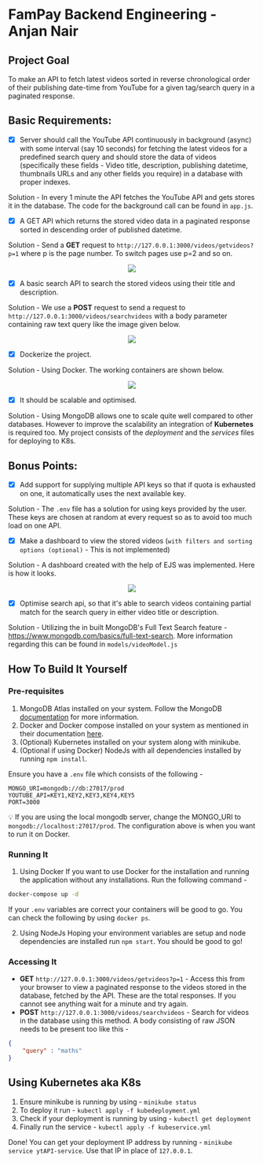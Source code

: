 # FamPay Backend Engineering - Anjan Nair

## Project Goal

To make an API to fetch latest videos sorted in reverse chronological order of their publishing date-time from YouTube for a given tag/search query in a paginated response.

## Basic Requirements:

- [x] Server should call the YouTube API continuously in background (async) with some interval (say 10 seconds) for fetching the latest videos for a predefined search query and should store the data of videos (specifically these fields - Video title, description, publishing datetime, thumbnails URLs and any other fields you require) in a database with proper indexes.

Solution - In every 1 minute the API fetches the YouTube API and gets stores it in the database. The code for the background call can be found in `app.js`.

- [x] A GET API which returns the stored video data in a paginated response sorted in descending order of published datetime.

Solution - Send a **GET** request to `http://127.0.0.1:3000/videos/getvideos?p=1` where p is the page number. To switch pages use p=2 and so on.

<div align="center">
<img src="https://media.discordapp.net/attachments/744537793795194892/1013842196669153341/unknown.png?width=1237&height=657">
</div>

- [x] A basic search API to search the stored videos using their title and description.

Solution - We use a **POST** request to send a request to `http://127.0.0.1:3000/videos/searchvideos` with a body parameter containing raw text query like the image given below.

<div align="center">
<img src="https://media.discordapp.net/attachments/744537793795194892/1013842487439282256/unknown.png?width=1237&height=657"/>
</div>

- [x] Dockerize the project.

Solution - Using Docker. The working containers are shown below.
<div align="center">
<img src="https://media.discordapp.net/attachments/744537793795194892/1013842709544444068/unknown.png?width=1440&height=73"/>
</div>

- [x] It should be scalable and optimised.

Solution - Using MongoDB allows one to scale quite well compared to other databases. However to improve the scalability an integration of **Kubernetes** is required too. My project consists of the *deployment* and the *services* files for deploying to K8s.

## Bonus Points:

- [x] Add support for supplying multiple API keys so that if quota is exhausted on one, it automatically uses the next available key.

Solution - The `.env` file has a solution for using keys provided by the user. These keys are chosen at random at every request so as to avoid too much load on one API.

- [x] Make a dashboard to view the stored videos (`with filters and sorting options (optional)` - This is not implemented)

Solution - A dashboard created with the help of EJS was implemented. Here is how it looks.

<div align="center">
<img src="./images/displaydash.gif"/>
</div>

- [x] Optimise search api, so that it's able to search videos containing partial match for the search query in either video title or description.

Solution - Utilizing the in built MongoDB's Full Text Search feature - https://www.mongodb.com/basics/full-text-search. More information regarding this can be found in `models/videoModel.js`

## How To Build It Yourself

### Pre-requisites

1) MongoDB Atlas installed on your system. Follow the MongoDB [documentation](https://www.mongodb.com/docs/manual/installation/) for more information.
2) Docker and Docker compose installed on your system as mentioned in their documentation [here](https://docs.docker.com/get-docker/).
3) (Optional) Kubernetes installed on your system along with minikube.
4) (Optional if using Docker) NodeJs with all dependencies installed by running `npm install`.

Ensure you have a `.env` file which consists of the following -

```.env
MONGO_URI=mongodb://db:27017/prod
YOUTUBE_API=KEY1,KEY2,KEY3,KEY4,KEY5
PORT=3000
```
💡 If you are using the local mongodb server, change the MONGO_URI to `mongodb://localhost:27017/prod`. The configuration above is when you want to run it on Docker.

### Running It

1) Using Docker
If you want to use Docker for the installation and running the application without any installations. Run the following command -
```bash
docker-compose up -d
```
If your `.env` variables are correct your containers will be good to go. You can check the following by using `docker ps`.

2) Using NodeJs
Hoping your environment variables are setup and node dependencies are installed run `npm start`. You should be good to go!

### Accessing It
- **GET** `http://127.0.0.1:3000/videos/getvideos?p=1` - Access this from your browser to view a paginated response to the videos stored in the database, fetched by the API. These are the total responses. If you cannot see anything wait for a minute and try again.
- **POST** `http://127.0.0.1:3000/videos/searchvideos` - Search for videos in the database using this method. A body consisting of raw JSON needs to be present too like this -
```json
{
    "query" : "maths"
}
```

## Using Kubernetes aka K8s
1) Ensure minikube is running by using - `minikube status`
2) To deploy it run - `kubectl apply -f kubedeployment.yml`
3) Check if your deployment is running by using - `kubectl get deployment`
4) Finally run the service - `kubectl apply -f kubeservice.yml`

Done! You can get your deployment IP address by running - `minikube service ytAPI-service`. Use that IP in place of `127.0.0.1`.